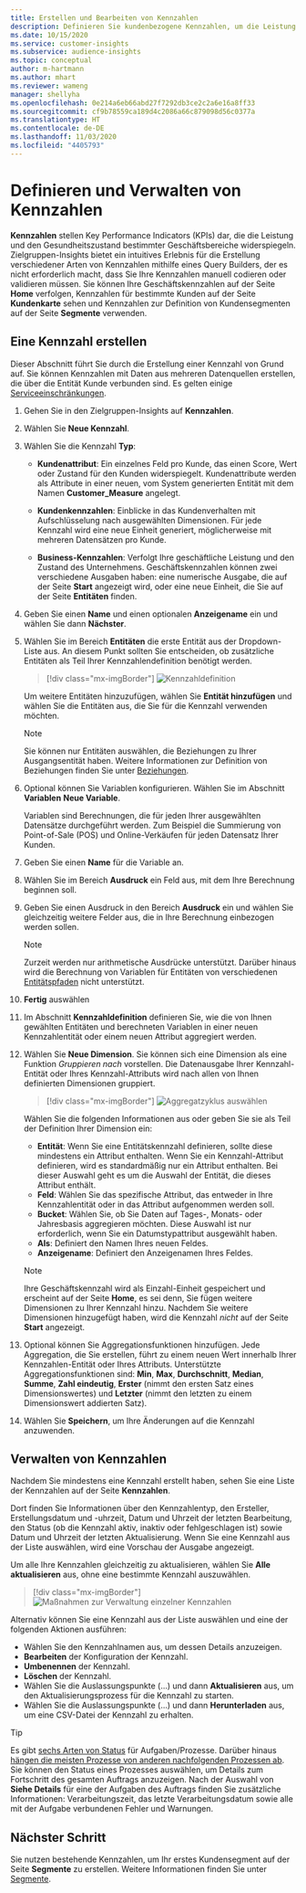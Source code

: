 ```yaml
---
title: Erstellen und Bearbeiten von Kennzahlen
description: Definieren Sie kundenbezogene Kennzahlen, um die Leistung bestimmter Geschäftsbereiche zu analysieren und widerzuspiegeln.
ms.date: 10/15/2020
ms.service: customer-insights
ms.subservice: audience-insights
ms.topic: conceptual
author: m-hartmann
ms.author: mhart
ms.reviewer: wameng
manager: shellyha
ms.openlocfilehash: 0e214a6eb66abd27f7292db3ce2c2a6e16a8ff33
ms.sourcegitcommit: cf9b78559ca189d4c2086a66c879098d56c0377a
ms.translationtype: HT
ms.contentlocale: de-DE
ms.lasthandoff: 11/03/2020
ms.locfileid: "4405793"
---
```

# <a name="define-and-manage-measures"></a>Definieren und Verwalten von Kennzahlen

**Kennzahlen** stellen Key Performance Indicators (KPIs) dar, die die Leistung und den Gesundheitszustand bestimmter Geschäftsbereiche widerspiegeln. Zielgruppen-Insights bietet ein intuitives Erlebnis für die Erstellung verschiedener Arten von Kennzahlen mithilfe eines Query Builders, der es nicht erforderlich macht, dass Sie Ihre Kennzahlen manuell codieren oder validieren müssen. Sie können Ihre Geschäftskennzahlen auf der Seite **Home** verfolgen, Kennzahlen für bestimmte Kunden auf der Seite **Kundenkarte** sehen und Kennzahlen zur Definition von Kundensegmenten auf der Seite **Segmente** verwenden.

## <a name="create-a-measure"></a>Eine Kennzahl erstellen

Dieser Abschnitt führt Sie durch die Erstellung einer Kennzahl von Grund auf. Sie können Kennzahlen mit Daten aus mehreren Datenquellen erstellen, die über die Entität Kunde verbunden sind. Es gelten einige [Serviceeinschränkungen](service-limits.md).

1. Gehen Sie in den Zielgruppen-Insights auf **Kennzahlen**.

2. Wählen Sie **Neue Kennzahl**.

3. Wählen Sie die Kennzahl **Typ**:

   - **Kundenattribut**: Ein einzelnes Feld pro Kunde, das einen Score, Wert oder Zustand für den Kunden widerspiegelt. Kundenattribute werden als Attribute in einer neuen, vom System generierten Entität mit dem Namen **Customer_Measure** angelegt.

   - **Kundenkennzahlen**: Einblicke in das Kundenverhalten mit Aufschlüsselung nach ausgewählten Dimensionen. Für jede Kennzahl wird eine neue Einheit generiert, möglicherweise mit mehreren Datensätzen pro Kunde.

   - **Business-Kennzahlen**: Verfolgt Ihre geschäftliche Leistung und den Zustand des Unternehmens. Geschäftskennzahlen können zwei verschiedene Ausgaben haben: eine numerische Ausgabe, die auf der Seite **Start** angezeigt wird, oder eine neue Einheit, die Sie auf der Seite **Entitäten** finden.

4. Geben Sie einen **Name** und einen optionalen **Anzeigename** ein und wählen Sie dann **Nächster**.

5. Wählen Sie im Bereich **Entitäten** die erste Entität aus der Dropdown-Liste aus. An diesem Punkt sollten Sie entscheiden, ob zusätzliche Entitäten als Teil Ihrer Kennzahlendefinition benötigt werden.

   > [!div class="mx-imgBorder"]
   > ![Kennzahldefinition](media/measure-definition.png "Definition der Kennzahl")

   Um weitere Entitäten hinzuzufügen, wählen Sie **Entität hinzufügen** und wählen Sie die Entitäten aus, die Sie für die Kennzahl verwenden möchten.

   > [!NOTE]
   > Sie können nur Entitäten auswählen, die Beziehungen zu Ihrer Ausgangsentität haben. Weitere Informationen zur Definition von Beziehungen finden Sie unter [Beziehungen](relationships.md).

6. Optional können Sie Variablen konfigurieren. Wählen Sie im Abschnitt **Variablen** **Neue Variable**.

   Variablen sind Berechnungen, die für jeden Ihrer ausgewählten Datensätze durchgeführt werden. Zum Beispiel die Summierung von Point-of-Sale (POS) und Online-Verkäufen für jeden Datensatz Ihrer Kunden.

7. Geben Sie einen **Name** für die Variable an.

8. Wählen Sie im Bereich **Ausdruck** ein Feld aus, mit dem Ihre Berechnung beginnen soll.

9. Geben Sie einen Ausdruck in den Bereich **Ausdruck** ein und wählen Sie gleichzeitig weitere Felder aus, die in Ihre Berechnung einbezogen werden sollen.

   > [!NOTE]
   > Zurzeit werden nur arithmetische Ausdrücke unterstützt. Darüber hinaus wird die Berechnung von Variablen für Entitäten von verschiedenen [Entitätspfaden](relationships.md) nicht unterstützt.

10. **Fertig** auswählen

11. Im Abschnitt **Kennzahldefinition** definieren Sie, wie die von Ihnen gewählten Entitäten und berechneten Variablen in einer neuen Kennzahlentität oder einem neuen Attribut aggregiert werden.

12. Wählen Sie **Neue Dimension**. Sie können sich eine Dimension als eine Funktion *Gruppieren nach* vorstellen. Die Datenausgabe Ihrer Kennzahl-Entität oder Ihres Kennzahl-Attributs wird nach allen von Ihnen definierten Dimensionen gruppiert.

    > [!div class="mx-imgBorder"]
    > ![Aggregatzyklus auswählen](media/measures-businessreport-measure-definition2.png "Wählen Sie den Aggregatzyklus")

    Wählen Sie die folgenden Informationen aus oder geben Sie sie als Teil der Definition Ihrer Dimension ein:

    - **Entität**: Wenn Sie eine Entitätskennzahl definieren, sollte diese mindestens ein Attribut enthalten. Wenn Sie ein Kennzahl-Attribut definieren, wird es standardmäßig nur ein Attribut enthalten. Bei dieser Auswahl geht es um die Auswahl der Entität, die dieses Attribut enthält.
    - **Feld**: Wählen Sie das spezifische Attribut, das entweder in Ihre Kennzahlentität oder in das Attribut aufgenommen werden soll.
    - **Bucket**: Wählen Sie, ob Sie Daten auf Tages-, Monats- oder Jahresbasis aggregieren möchten. Diese Auswahl ist nur erforderlich, wenn Sie ein Datumstypattribut ausgewählt haben.
    - **Als**: Definiert den Namen Ihres neuen Feldes.
    - **Anzeigename**: Definiert den Anzeigenamen Ihres Feldes.

    > [!NOTE]
    > Ihre Geschäftskennzahl wird als Einzahl-Einheit gespeichert und erscheint auf der Seite **Home**, es sei denn, Sie fügen weitere Dimensionen zu Ihrer Kennzahl hinzu. Nachdem Sie weitere Dimensionen hinzugefügt haben, wird die Kennzahl *nicht* auf der Seite **Start** angezeigt.

13. Optional können Sie Aggregationsfunktionen hinzufügen. Jede Aggregation, die Sie erstellen, führt zu einem neuen Wert innerhalb Ihrer Kennzahlen-Entität oder Ihres Attributs. Unterstützte Aggregationsfunktionen sind: **Min**, **Max**, **Durchschnitt**, **Median**, **Summe**, **Zahl eindeutig**, **Erster** (nimmt den ersten Satz eines Dimensionswertes) und **Letzter** (nimmt den letzten zu einem Dimensionswert addierten Satz).

14. Wählen Sie **Speichern**, um Ihre Änderungen auf die Kennzahl anzuwenden.

## <a name="manage-your-measures"></a>Verwalten von Kennzahlen

Nachdem Sie mindestens eine Kennzahl erstellt haben, sehen Sie eine Liste der Kennzahlen auf der Seite **Kennzahlen**.

Dort finden Sie Informationen über den Kennzahlentyp, den Ersteller, Erstellungsdatum und -uhrzeit, Datum und Uhrzeit der letzten Bearbeitung, den Status (ob die Kennzahl aktiv, inaktiv oder fehlgeschlagen ist) sowie Datum und Uhrzeit der letzten Aktualisierung. Wenn Sie eine Kennzahl aus der Liste auswählen, wird eine Vorschau der Ausgabe angezeigt.

Um alle Ihre Kennzahlen gleichzeitig zu aktualisieren, wählen Sie **Alle aktualisieren** aus, ohne eine bestimmte Kennzahl auszuwählen.

> [!div class="mx-imgBorder"]
> ![Maßnahmen zur Verwaltung einzelner Kennzahlen](media/measure-actions.png "Maßnahmen zur Verwaltung einzelner Kennzahlen")

Alternativ können Sie eine Kennzahl aus der Liste auswählen und eine der folgenden Aktionen ausführen:

- Wählen Sie den Kennzahlnamen aus, um dessen Details anzuzeigen.
- **Bearbeiten** der Konfiguration der Kennzahl.
- **Umbenennen** der Kennzahl.
- **Löschen** der Kennzahl.
- Wählen Sie die Auslassungspunkte (...) und dann **Aktualisieren** aus, um den Aktualisierungsprozess für die Kennzahl zu starten.
- Wählen Sie die Auslassungspunkte (...) und dann **Herunterladen** aus, um eine CSV-Datei der Kennzahl zu erhalten.

> [!TIP]
> Es gibt [sechs Arten von Status](system.md#status-types) für Aufgaben/Prozesse. Darüber hinaus [hängen die meisten Prozesse von anderen nachfolgenden Prozessen ab](system.md#refresh-policies). Sie können den Status eines Prozesses auswählen, um Details zum Fortschritt des gesamten Auftrags anzuzeigen. Nach der Auswahl von **Siehe Details** für eine der Aufgaben des Auftrags finden Sie zusätzliche Informationen: Verarbeitungszeit, das letzte Verarbeitungsdatum sowie alle mit der Aufgabe verbundenen Fehler und Warnungen.

## <a name="next-step"></a>Nächster Schritt

Sie nutzen bestehende Kennzahlen, um Ihr erstes Kundensegment auf der Seite **Segmente** zu erstellen. Weitere Informationen finden Sie unter [Segmente](segments.md).
